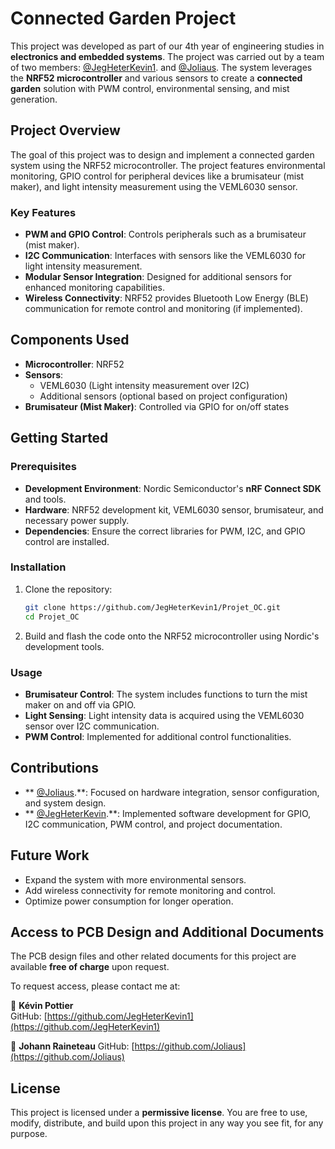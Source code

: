 # Connected Garden Project

This project was developed as part of our 4th year of engineering studies in **electronics and embedded systems**. The project was carried out by a team of two members:  [@JegHeterKevin1](https://github.com/JegHeterKevin1).  and [@Joliaus](https://github.com/Joliaus). The system leverages the **NRF52 microcontroller** and various sensors to create a **connected garden** solution with PWM control, environmental sensing, and mist generation.

## Project Overview

The goal of this project was to design and implement a connected garden system using the NRF52 microcontroller. The project features environmental monitoring, GPIO control for peripheral devices like a brumisateur (mist maker), and light intensity measurement using the VEML6030 sensor.

### Key Features

- **PWM and GPIO Control**: Controls peripherals such as a brumisateur (mist maker).
- **I2C Communication**: Interfaces with sensors like the VEML6030 for light intensity measurement.
- **Modular Sensor Integration**: Designed for additional sensors for enhanced monitoring capabilities.
- **Wireless Connectivity**: NRF52 provides Bluetooth Low Energy (BLE) communication for remote control and monitoring (if implemented).

## Components Used

- **Microcontroller**: NRF52
- **Sensors**:
  - VEML6030 (Light intensity measurement over I2C)
  - Additional sensors (optional based on project configuration)
- **Brumisateur (Mist Maker)**: Controlled via GPIO for on/off states

## Getting Started

### Prerequisites

- **Development Environment**: Nordic Semiconductor's **nRF Connect SDK** and tools.
- **Hardware**: NRF52 development kit, VEML6030 sensor, brumisateur, and necessary power supply.
- **Dependencies**: Ensure the correct libraries for PWM, I2C, and GPIO control are installed.

### Installation

1. Clone the repository:

   ```bash
   git clone https://github.com/JegHeterKevin1/Projet_OC.git
   cd Projet_OC
   ```

2. Build and flash the code onto the NRF52 microcontroller using Nordic's development tools.

### Usage

- **Brumisateur Control**: The system includes functions to turn the mist maker on and off via GPIO.
- **Light Sensing**: Light intensity data is acquired using the VEML6030 sensor over I2C communication.
- **PWM Control**: Implemented for additional control functionalities.

## Contributions

- ** [@Joliaus](https://github.com/Joliaus).**: Focused on hardware integration, sensor configuration, and system design.
- ** [@JegHeterKevin](https://github.com/JegHeterKevin1).**: Implemented software development for GPIO, I2C communication, PWM control, and project documentation.

## Future Work

- Expand the system with more environmental sensors.
- Add wireless connectivity for remote monitoring and control.
- Optimize power consumption for longer operation.

## Access to PCB Design and Additional Documents

The PCB design files and other related documents for this project are available **free of charge** upon request.  

To request access, please contact me at:  

📧 **Kévin Pottier**    
GitHub: [https://github.com/JegHeterKevin1](https://github.com/JegHeterKevin1)

📧 **Johann Raineteau**
GitHub: [https://github.com/Joliaus](https://github.com/Joliaus)

## License

This project is licensed under a **permissive license**. You are free to use, modify, distribute, and build upon this project in any way you see fit, for any purpose.
